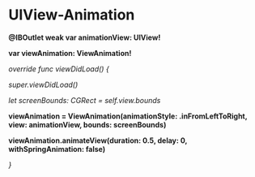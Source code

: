 # UIView-Animation

**@IBOutlet weak var animationView: UIView!**

**var viewAnimation: ViewAnimation!**

*override func viewDidLoad() {*

  *super.viewDidLoad()*
  
        
  *let screenBounds: CGRect = self.view.bounds*
  
  **viewAnimation = ViewAnimation(animationStyle: .inFromLeftToRight, view: animationView, bounds: screenBounds)**
  
  **viewAnimation.animateView(duration: 0.5, delay: 0, withSpringAnimation: false)**
  
*}*
